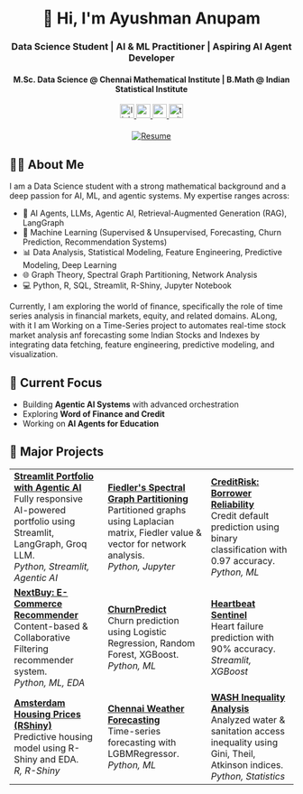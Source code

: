 <h1 align="center" style="margin-bottom: 0;">👋 Hi, I'm Ayushman Anupam</h1>
<h3 align="center">Data Science Student | AI & ML Practitioner | Aspiring AI Agent Developer</h3>
<h4 align="center">M.Sc. Data Science @ Chennai Mathematical Institute | B.Math @ Indian Statistical Institute</h4>

<p align="center">
  <a href="https://www.linkedin.com/in/ayushman-anupam" target="_blank">
    <img src="https://img.shields.io/badge/LinkedIn-0077B5?style=for-the-badge&logo=linkedin&logoColor=white" height="25" alt="linkedin" />
  </a>
  <a href="https://ayushmanghub.github.io/" target="_blank">
    <img src="https://img.shields.io/badge/Portfolio-4285F4?style=for-the-badge&logo=Google-Chrome&logoColor=white" height="25" alt="portfolio" />
  </a>
  <a href="mailto:ayushmantutu@gmail.com" target="_blank">
    <img src="https://img.shields.io/badge/Email-D14836?style=for-the-badge&logo=Gmail&logoColor=white" height="25" alt="email" />
  </a>
  <a href="https://x.com/AyurAyushman" target="_blank">
    <img src="https://img.shields.io/badge/Twitter-1DA1F2?style=for-the-badge&logo=twitter&logoColor=white" height="25" alt="twitter" />
  </a>
</p>

<div align="center" style="margin-top: 20px;">
  <a href="https://drive.google.com/file/d/13fhhQG4FL9JnFIW3oZwbtJI0Yd4BzzF7/view?usp=drive_link" target="_blank">
    <img src="https://img.shields.io/badge/📄 View My Resume-4CAF50?style=for-the-badge&logo=googledrive&logoColor=white" alt="Resume">
  </a>
</div>


## 🧑‍💻 About Me

I am a Data Science student with a strong mathematical background and a deep passion for AI, ML, and agentic systems. My expertise ranges across:

- 🧠 AI Agents, LLMs, Agentic AI, Retrieval-Augmented Generation (RAG), LangGraph
- 🤖 Machine Learning (Supervised & Unsupervised, Forecasting, Churn Prediction, Recommendation Systems)
- 📊 Data Analysis, Statistical Modeling, Feature Engineering, Predictive Modeling, Deep Learning
- 🌐 Graph Theory, Spectral Graph Partitioning, Network Analysis
- 💻 Python, R, SQL, Streamlit, R-Shiny, Jupyter Notebook

Currently, I am exploring the world of finance, specifically the role of time series analysis in financial markets, equity, and related domains. ALong, with it I am Working on a Time-Series project to automates real-time stock market analysis anf forecasting some Indian Stocks and Indexes by integrating data fetching, feature engineering, predictive modeling, and visualization.



## 🔭 Current Focus

- Building **Agentic AI Systems** with advanced orchestration
- Exploring **Word of Finance and Credit**
- Working on **AI Agents for Education**


## 📌 Major Projects

<table>
  <tr>
    <td>
      <b><a href="https://github.com/AyushmanGHub/APortfolio/tree/master">Streamlit Portfolio with Agentic AI</a></b><br>
      Fully responsive AI-powered portfolio using Streamlit, LangGraph, Groq LLM.<br>
      <i>Python, Streamlit, Agentic AI</i>
    </td>
    <td>
      <b><a href="https://github.com/AyushmanGHub/Fiedlers-Spectral-Graph-Partitioning-Paper">Fiedler's Spectral Graph Partitioning</a></b><br>
      Partitioned graphs using Laplacian matrix, Fiedler value & vector for network analysis.<br>
      <i>Python, Jupyter</i>
    </td>
    <td>
      <b><a href="https://github.com/AyushmanGHub/CreditRisk-Predicting-Borrower-Reliability">CreditRisk: Borrower Reliability</a></b><br>
      Credit default prediction using binary classification with 0.97 accuracy.<br>
      <i>Python, ML</i>
    </td>
  </tr>
  <tr>
    <td>
      <b><a href="https://github.com/AyushmanGHub/NextBuy-Predicting-your-next-perfect-purchase">NextBuy: E-Commerce Recommender</a></b><br>
      Content-based & Collaborative Filtering recommender system.<br>
      <i>Python, ML, EDA</i>
    </td>
    <td>
      <b><a href="https://github.com/AyushmanGHub/ChurnPredict-Unlocking-Subscription-Insights">ChurnPredict</a></b><br>
      Churn prediction using Logistic Regression, Random Forest, XGBoost.<br>
      <i>Python, ML</i>
    </td>
    <td>
      <b><a href="https://github.com/AyushmanGHub/Heartbeat-Sentinel_Decoding-and-Predicting-Heart-Failure">Heartbeat Sentinel</a></b><br>
      Heart failure prediction with 90% accuracy.<br>
      <i>Streamlit, XGBoost</i>
    </td>
  </tr>
  <tr>
    <td>
      <b><a href="https://github.com/AyushmanGHub/From-Data-to-Dwellings-Decoding-Amsterdam-s-Housing-Prices">Amsterdam Housing Prices (RShiny)</a></b><br>
      Predictive housing model using R-Shiny and EDA.<br>
      <i>R, R-Shiny</i>
    </td>
    <td>
      <b><a href="https://github.com/AyushmanGHub/Daily-Temperature-Prediction-of-Chennai">Chennai Weather Forecasting</a></b><br>
      Time-series forecasting with LGBMRegressor.<br>
      <i>Python, ML</i>
    </td>
    <td>
      <b><a href="https://github.com/AyushmanGHub/Availability_Accessibility_and_Inequalities_of_WASH_in_Metro-Cities">WASH Inequality Analysis</a></b><br>
      Analyzed water & sanitation access inequality using Gini, Theil, Atkinson indices.<br>
      <i>Python, Statistics</i>
    </td>
  </tr>
</table>

